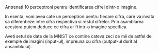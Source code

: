 Antrenati 10 perceptroni pentru identificarea cifrei dintr-o imagine.

In esenta, vom avea cate un perceptron pentru fiecare cifra, care va invata sa diferentieze intre cifra respectiva si restul cifrelor. Prin asamblarea acestora putem deduce ce cifra ar fi intr-o imagine specifica.

Aveti setul de date de la MNIST ce contine cateva zeci de mii de astfel de exemple de imagini (input-ul), impreuna cu cifra (output-ul dorit al ansamblului).
